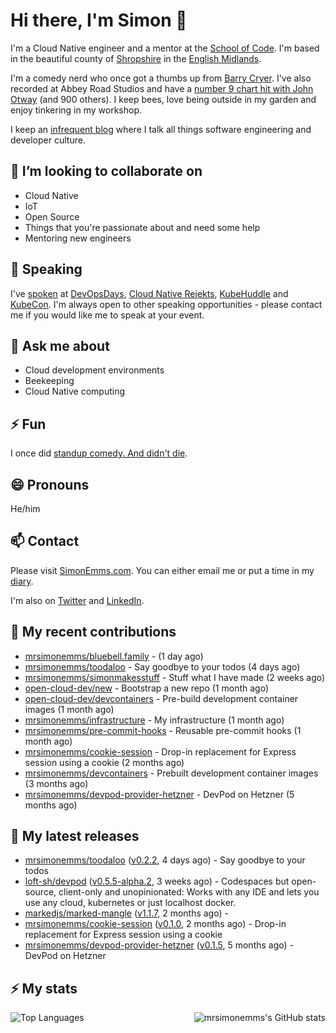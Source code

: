 # Hi there, I'm Simon 👋

I'm a Cloud Native engineer and a mentor at the [School of Code](https://www.schoolofcode.co.uk).
I'm based in the beautiful county of [Shropshire](https://en.wikipedia.org/wiki/Shropshire)
in the [English Midlands](https://en.wikipedia.org/wiki/Midlands).

I'm a comedy nerd who once got a thumbs up from [Barry Cryer](https://en.wikipedia.org/wiki/Barry_Cryer).
I've also recorded at Abbey Road Studios and have a [number 9 chart hit with John
Otway](https://www.youtube.com/watch?v=3BwOyVIlupg&ab_channel=JohnOtway) (and 900
others). I keep bees, love being outside in my garden and enjoy tinkering in my
workshop.

I keep an [infrequent blog](https://www.simonemms.com/blog) where I talk all
things software engineering and developer culture.

## 👯 I’m looking to collaborate on

- Cloud Native
- IoT
- Open Source
- Things that you're passionate about and need some help
- Mentoring new engineers

## 🎤 Speaking

I've [spoken](https://www.simonemms.com/speaking) at [DevOpsDays](https://devopsdays.org/),
[Cloud Native Rejekts](https://cloud-native.rejekts.io/), [KubeHuddle](https://kubehuddle.com)
and [KubeCon](https://www.cncf.io/kubecon-cloudnativecon-events/). I'm always
open to other speaking opportunities - please contact me if you would like me to
speak at your event.

## 💬 Ask me about

- Cloud development environments
- Beekeeping
- Cloud Native computing

## ⚡ Fun

I once did [standup comedy. And didn't die](https://www.youtube.com/watch?v=iy1EvJXH2ks&ab_channel=SimonEmms).

## 😄 Pronouns

He/him

## 📫 Contact

Please visit [SimonEmms.com](https://www.simonemms.com). You can either email me
or put a time in my [diary](https://diary.simonemms.com).

I'm also on [Twitter](https://twitter/theshroppiebeek) and [LinkedIn](https://www.linkedin.com/in/simonemms).

## 👷 My recent contributions
- [mrsimonemms/bluebell.family](https://github.com/mrsimonemms/bluebell.family) - 
  (1 day ago)
- [mrsimonemms/toodaloo](https://github.com/mrsimonemms/toodaloo) - Say goodbye to your todos
  (4 days ago)
- [mrsimonemms/simonmakesstuff](https://github.com/mrsimonemms/simonmakesstuff) - Stuff what I have made
  (2 weeks ago)
- [open-cloud-dev/new](https://github.com/open-cloud-dev/new) - Bootstrap a new repo
  (1 month ago)
- [open-cloud-dev/devcontainers](https://github.com/open-cloud-dev/devcontainers) - Pre-build development container images
  (1 month ago)
- [mrsimonemms/infrastructure](https://github.com/mrsimonemms/infrastructure) - My infrastructure
  (1 month ago)
- [mrsimonemms/pre-commit-hooks](https://github.com/mrsimonemms/pre-commit-hooks) - Reusable pre-commit hooks
  (1 month ago)
- [mrsimonemms/cookie-session](https://github.com/mrsimonemms/cookie-session) - Drop-in replacement for Express session using a cookie
  (2 months ago)
- [mrsimonemms/devcontainers](https://github.com/mrsimonemms/devcontainers) - Prebuilt development container images
  (3 months ago)
- [mrsimonemms/devpod-provider-hetzner](https://github.com/mrsimonemms/devpod-provider-hetzner) - DevPod on Hetzner
  (5 months ago)

## 🔭 My latest releases
- [mrsimonemms/toodaloo](https://github.com/mrsimonemms/toodaloo) ([v0.2.2](https://github.com/mrsimonemms/toodaloo/releases/tag/v0.2.2),
  4 days ago) - Say goodbye to your todos
- [loft-sh/devpod](https://github.com/loft-sh/devpod) ([v0.5.5-alpha.2](https://github.com/loft-sh/devpod/releases/tag/v0.5.5-alpha.2),
  3 weeks ago) - Codespaces but open-source, client-only and unopinionated: Works with any IDE and lets you use any cloud, kubernetes or just localhost docker.
- [markedjs/marked-mangle](https://github.com/markedjs/marked-mangle) ([v1.1.7](https://github.com/markedjs/marked-mangle/releases/tag/v1.1.7),
  2 months ago) - 
- [mrsimonemms/cookie-session](https://github.com/mrsimonemms/cookie-session) ([v0.1.0](https://github.com/mrsimonemms/cookie-session/releases/tag/v0.1.0),
  2 months ago) - Drop-in replacement for Express session using a cookie
- [mrsimonemms/devpod-provider-hetzner](https://github.com/mrsimonemms/devpod-provider-hetzner) ([v0.1.5](https://github.com/mrsimonemms/devpod-provider-hetzner/releases/tag/v0.1.5),
  5 months ago) - DevPod on Hetzner

## ⚡ My stats

<img
  align="right"
  alt="mrsimonemms's GitHub stats"
  src="https://github-readme-stats.vercel.app/api?username=mrsimonemms&count_private=1&show_icons=true&"
  />

![Top Languages](https://github-readme-stats.vercel.app/api/top-langs/?username=mrsimonemms)
